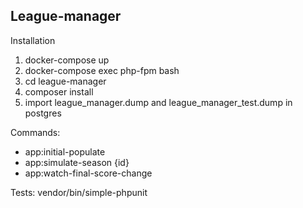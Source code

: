 ## League-manager

Installation
1. docker-compose up
2. docker-compose exec php-fpm bash 
3. cd league-manager
4. composer install
5. import league_manager.dump and league_manager_test.dump in postgres


Commands:
* app:initial-populate
* app:simulate-season {id}
* app:watch-final-score-change

Tests:
vendor/bin/simple-phpunit
